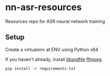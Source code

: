 # nn-asr-resources
Resources repo for ASR neural network training

## Setup
Create a virtualenv at ENV using Python x64

If you haven't already, install [libsndfile](http://www.mega-nerd.com/libsndfile/) [ffmpeg](https://ffmpeg.org/).

```pip install -r requirements.txt```
